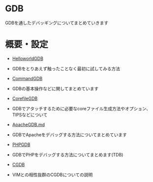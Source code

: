 GDB
====
GDBを通したデバッギングについてまとめていきます

# 概要・設定
* [HelloworldGDB](HelloworldGDB)
 * GDBをとりあえず触ったことなく最初に試してみる方法

* [CommandGDB](CommandGDB)
 * GDBの基本操作などに関してまとめています

* [CorefileGDB](CorefileGDB)
 * GDBでアタッチするために必要なcoreファイル生成方法やオプション、TIPSなどについて

* [ApacheGDB.md](ApacheGDB)
 * GDBでApacheをデバッグする方法についてまとめています

* [PHPGDB](PHPGDB)
 * GDBでPHPをデバッグする方法についてまとめます(TDB)

* [CGDB](CGDB)
 * VIMとの相性抜群のCGDBについての説明
